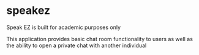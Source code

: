 speakez
==============

Speak EZ is built for academic purposes only

This application provides basic chat room functionality to users as well
as the ability to open a private chat with another individual 

